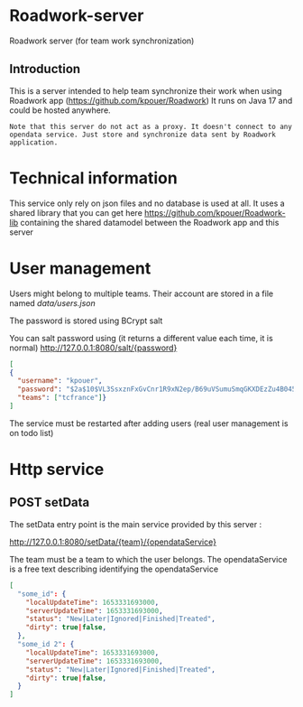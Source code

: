 # Roadwork-server
Roadwork server (for team work synchronization)

## Introduction

This is a server intended to help team synchronize their work when using Roadwork app (https://github.com/kpouer/Roadwork)
It runs on Java 17 and could be hosted anywhere.

`
Note that this server do not act as a proxy. It doesn't connect to any opendata service.
Just store and synchronize data sent by Roadwork application.
`

# Technical information

This service only rely on json files and no database is used at all. It uses a shared library that you can get here
https://github.com/kpouer/Roadwork-lib containing the shared datamodel between the Roadwork app and this server

# User management

Users might belong to multiple teams.
Their account are stored in a file named *data/users.json*

The password is stored using BCrypt salt

You can salt password using (it returns a different value each time, it is normal)
http://127.0.0.1:8080/salt/{password}

```json
[
{
  "username": "kpouer",
  "password": "$2a$10$VL3SsxznFxGvCnr1R9xN2ep/B69uVSumuSmqGKXDEzZu4B045BSq6", 
  "teams": ["tcfrance"]}
]
```

The service must be restarted after adding users (real user management is on todo list)

# Http service

## POST setData

The setData entry point is the main service provided by this server :

http://127.0.0.1:8080/setData/{team}/{opendataService}

The team must be a team to which the user belongs.
The opendataService is a free text describing identifying the opendataService

```json
[
  "some_id": {
    "localUpdateTime": 1653331693000,
    "serverUpdateTime": 1653331693000,
    "status": "New|Later|Ignored|Finished|Treated",
    "dirty": true|false,
  },
  "some_id 2": {
    "localUpdateTime": 1653331693000,
    "serverUpdateTime": 1653331693000,
    "status": "New|Later|Ignored|Finished|Treated",
    "dirty": true|false,
  }
]
```
